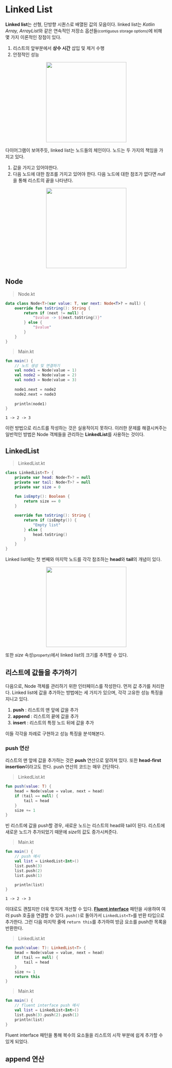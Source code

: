 # Linked List

**Linked list**는 선형, 단방향 시퀀스로 배열된 값의 모음이다. linked list는 *Kotlin Array, ArrayList*와 같은 연속적인 저장소 옵션들<small>(contiguous storage options)</small>에 비해 몇 가지 이론적인 장점이 있다.

1. 리스트의 앞부분에서 **상수 시간** 삽입 및 제거 수행
2. 안정적인 성능

<p align = 'center'>
<img width = '250' src = 'https://user-images.githubusercontent.com/39554623/122393576-f87b7900-cfaf-11eb-9b60-ac29477387db.png'>
</p>

다이어그램이 보여주듯, linked list는 노드들의 체인이다. 노드는 두 가지의 책임을 가지고 있다.

1. 값을 가지고 있어야한다.
2. 다음 노드에 대한 참조를 가지고 있어야 한다. 다음 노드에 대한 참조가 없다면 *null*을 통해 리스트의 끝을 나타낸다.

<p align = 'center'>
<img width = '250' src = 'https://user-images.githubusercontent.com/39554623/122393617-06c99500-cfb0-11eb-959a-18b6ea1d2fc8.png'>
</p>

## Node

> Node.kt

```kotlin
data class Node<T>(var value: T, var next: Node<T>? = null) {
    override fun toString(): String {
        return if (next != null) {
            "$value -> ${next.toString()}"
        } else {
            "$value"
        }
    }
}
```

> Main.kt

```kotlin
fun main() {
    // 노드 생성 및 연결하기
    val node1 = Node(value = 1)
    val node2 = Node(value = 2)
    val node3 = Node(value = 3)
    
    node1.next = node2
    node2.next = node3
    
    println(node1)
}
```

```
1 -> 2 -> 3
```

이런 방법으로 리스트를 작성하는 것은 실용적이지 못하다. 이러한 문제를 해결시켜주는 일반적인 방법은 Node 객체들을 관리하는 **LinkedList**를 사용하는 것이다.

## LinkedList

> LinkedList.kt

```kotlin
class LinkedList<T> {
    private var head: Node<T>? = null
    private var tail: Node<T>? = null
    private var size = 0
    
    fun isEmpty(): Boolean {
        return size == 0
    }

    override fun toString(): String {
        return if (isEmpty()) {
            "Empty list"
        } else {
            head.toString()
        }
    }
}
```

Linked list에는 첫 번째와 마지막 노드를 각각 참조하는 **head**와 **tail**의 개념이 있다. 

<p align = 'center'>
<img width = '250' src = 'https://user-images.githubusercontent.com/39554623/122397634-1c40be00-cfb4-11eb-8ed1-2db54feb2e5f.png'>
</p>

또한 *size* 속성<small>(property)</small>에서 linked list의 크기를 추적할 수 있다.

## 리스트에 값들을 추가하기

다음으로, Node 객체를 관리하기 위한 인터페이스를 작성한다. 먼저 값 추가를 처리한다. Linked list에 값을 추가하는 방법에는 세 가지가 있으며, 각각 고유한 성능 특징을 지니고 있다.

1. **push** : 리스트의 맨 앞에 값을 추가
2. **append** : 리스트의 끝에 값을 추가
3. **insert** : 리스트의 특정 노드 뒤에 값을 추가

이들 각각을 차례로 구현하고 성능 특징을 분석해본다.

### push 연산

리스트의 맨 앞에 값을 추가하는 것은 **push** 연산으로 알려져 있다. 또한 **head-first insertion**이라고도 한다. push 연산의 코드는 매우 간단하다.

> LinkedList.kt

```kotlin
fun push(value: T) {
    head = Node(value = value, next = head)
    if (tail == null) {
        tail = head
    }
    size += 1
}
```

빈 리스트에 값을 push할 경우, 새로운 노드는 리스트의 head와 tail이 된다. 리스트에 새로운 노드가 추가되었기 때문에 *size*의 값도 증가시켜준다.

> Main.kt

```kotlin
fun main() {
    // push 예시
    val list = LinkedList<Int>()
    list.push(3)
    list.push(2)
    list.push(1)

    println(list)
}
```

```
1 -> 2 -> 3
```

이대로도 괜찮지만 더욱 멋지게 개선할 수 있다. <b>[Fluent interface](https://ko.wikipedia.org/wiki/%ED%94%8C%EB%A3%A8%EC%96%B8%ED%8A%B8_%EC%9D%B8%ED%84%B0%ED%8E%98%EC%9D%B4%EC%8A%A4)</b> 패턴을 사용하여 여러 push 호출을 연결할 수 있다. `push()`로 돌아가서 `LinkedList<T>`를 반환 타입으로 추가한다. 그런 다음 마지막 줄에 `return this`를 추가하여 방금 요소를 push한 목록을 반환한다.

> LinkedList.kt

```kotlin
fun push(value: T): LinkedList<T> {
    head = Node(value = value, next = head)
    if (tail == null) {
        tail = head
    }
    size += 1
    return this
}
```

> Main.kt

```kotlin
fun main() {
    // fluent interface push 예시
    val list = LinkedList<Int>()
    list.push(3).push(2).push(1)
    println(list)
}
```

Fluent interface 패턴을 통해 복수의 요소들을 리스트의 시작 부분에 쉽게 추가할 수 있게 되었다.

## append 연산

